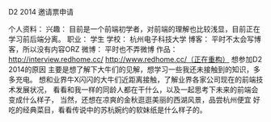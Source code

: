 D2 2014 邀请票申请

个人资料：
  兴趣： 目前是一个前端初学者，对前端的理解也比较浅显，目前正在学习前后端分离。
  职业： 学生
  学校： 杭州电子科技大学
  博客： 平时不太会写博客，所以没有内容ORZ
  微博： 平时也不弄微博
  作品： http://interview.redhome.cc/  http://www.redhome.cc/（正在重构）
想参加D2 2014的原因
    主要是想了解下大牛们的见解，想学习一些我还未接触到的知识，多多充电。
    想和业界牛X闪闪的大牛们近距离接触，了解业界各家公司现在的前端技术发展状况， 看看和我一样的同龄人都在干什么，以及一起思考下未来的前端会变成什么样子， 当然，还想在凉爽的金秋逛逛美丽的西湖风景，品尝杭州便宜   好吃的经典菜目，看看传说中的苏杭婉约的软妹纸是什么样子的。
